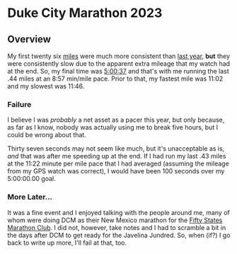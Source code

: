 # Duke City Marathon 2023

## Overview

My first twenty six
[miles](https://www.strava.com/activities/10086484966) were much more
consistent than [last
year](https://www.strava.com/activities/7974024108), **but** they were
consistently slow due to the apparent extra mileage that my watch had
at the end.  So, my final time was
[5:00:37](https://www.athlinks.com/event/35398/results/Event/1063165/Course/2408972/Bib/1923)
and that's with me running the last .44 miles at an 8:57 min/mile
pace. Prior to that, my fastest mile was 11:02 and my slowest was
11:46.

### Failure

I believe I was _probably_ a net asset as a pacer this year, but only because,
as far as I know, nobody was actually using me to break five hours, but I could
be wrong about that.

Thirty seven seconds may not seem like much, but it's unacceptable as is, _and_
that was after me speeding up at the end. If I had run my last .43 miles at
the 11:22 minute per mile pace that I had averaged (assuming the mileage from
my GPS watch was correct), I would have been 100 seconds over my 5:00:00.00
goal.

### More Later&hellip;

It was a fine event and I enjoyed talking with the people around me, many of
whom were doing DCM as their New Mexico marathon for the [Fifty States Marathon
Club](http://www.50statesmarathonclub.com/). I did not, however, take
notes and I had to scramble a bit in the days after DCM to get ready for
the Javelina Jundred. So, when (if?) I go back to write up more, I'll
fail at that, too.
